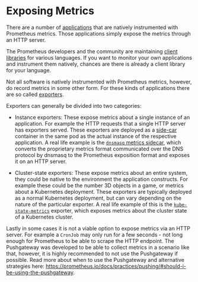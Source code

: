 # Exposing Metrics

There are a number of [applications](https://prometheus.io/docs/instrumenting/exporters/#directly-instrumented-software) that are natively instrumented with Prometheus metrics. Those applications simply expose the metrics through an HTTP server.

The Prometheus developers and the community are maintaining [client libraries](https://prometheus.io/docs/instrumenting/clientlibs/#client-libraries) for various languages. If you want to monitor your own applications and instrument them natively, chances are there is already a client library for your language.

Not all software is natively instrumented with Prometheus metrics, however, do record metrics in some other form. For these kinds of applications there are so called [exporters](https://prometheus.io/docs/instrumenting/exporters/#third-party-exporters).

Exporters can generally be divided into two categories:

* Instance exporters: These expose metrics about a single instance of an application. For example the HTTP requests that a single HTTP server has exporters served. These exporters are deployed as a [side-car](http://blog.kubernetes.io/2015/06/the-distributed-system-toolkit-patterns.html) container in the same pod as the actual instance of the respective application.  A real life example is the [`dnsmasq` metrics sidecar](https://github.com/kubernetes/dns/blob/master/docs/sidecar/README.md), which converts the proprietary metrics format communicated over the DNS protocol by dnsmasq to the Prometheus exposition format and exposes it on an HTTP server.

* Cluster-state exporters: These expose metrics about an entire system, they could be native to the environment the application constructs. For example these could be the number 3D objects in a game, or metrics about a Kubernetes deployment. These exporters are typically deployed as a normal Kubernetes deployment, but can vary depending on the nature of the particular exporter. A real life example of this is the [`kube-state-metrics`](https://github.com/kubernetes/kube-state-metrics) exporter, which exposes metrics about the cluster state of a Kubernetes cluster.

Lastly in some cases it is not a viable option to expose metrics via an HTTP server. For example a `CronJob` may only run for a few seconds - not long enough for Prometheus to be able to scrape the HTTP endpoint. The Pushgateway was developed to be able to collect metrics in a scenario like that, however, it is highly recommended to not use the Pushgateway if possible. Read more about when to use the Pushgateway and alternative strategies here: https://prometheus.io/docs/practices/pushing/#should-i-be-using-the-pushgateway.
